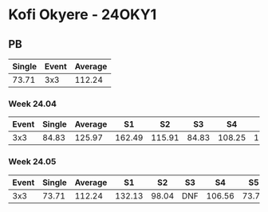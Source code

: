 # Kofi Okyere - 24OKY1

## PB
|Single|Event|Average|
|----|----|----|
|73.71|3x3|112.24|
### Week 24.04
|Event|Single|Average|S1|S2|S3|S4|S5|
|-----|-------|------|--|--|--|--|--|
|3x3|84.83|125.97|162.49|115.91|84.83|108.25|153.76|
### Week 24.05
|Event|Single|Average|S1|S2|S3|S4|S5|
|-----|-------|------|--|--|--|--|--|
|3x3|73.71|112.24|132.13|98.04|DNF|106.56|73.71|
